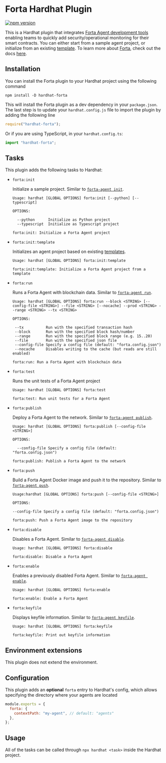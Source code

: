 # Forta Hardhat Plugin

[![npm version](https://badge.fury.io/js/hardhat-forta.svg)](https://badge.fury.io/js/hardhat-forta)

This is a Hardhat plugin that integrates [Forta Agent development tools](https://docs.forta.network/en/latest/cli/) enabling teams to quickly add security/operational monitoring for their smart contracts. You can either start from a sample agent project, or initialize from an existing [template](https://github.com/arbitraryexecution/forta-agent-templates). To learn more about [Forta](https://forta.org/), check out the docs [here](https://docs.forta.network).

## Installation

You can install the Forta plugin to your Hardhat project using the following command

```
npm install -D hardhat-forta
```

This will install the Forta plugin as a dev dependency in your `package.json`. The last step is to update your `hardhat.config.js` file to import the plugin by adding the following line

```javascript
require("hardhat-forta");
```

Or if you are using TypeScript, in your `hardhat.config.ts`:

```ts
import "hardhat-forta";
```

## Tasks

This plugin adds the following tasks to Hardhat:

- `forta:init`

  Initialize a sample project. Similar to [`forta-agent init`](https://docs.forta.network/en/latest/cli/#init).

  ```
  Usage: hardhat [GLOBAL OPTIONS] forta:init [--python] [--typescript]

  OPTIONS:

    --python      Initialize as Python project
    --typescript  Initialize as Typescript project

  forta:init: Initialize a Forta Agent project
  ```

- `forta:init:template`

  Initializes an agent project based on existing [templates](https://github.com/arbitraryexecution/forta-agent-templates).

  ```
  Usage: hardhat [GLOBAL OPTIONS] forta:init:template

  forta:init:template: Initialize a Forta Agent project from a template
  ```

- `forta:run`

  Runs a Forta Agent with blockchain data. Similar to [`forta-agent run`](https://docs.forta.network/en/latest/cli/#run).

  ```
  Usage: hardhat [GLOBAL OPTIONS] forta:run --block <STRING> [--config-file <STRING>] --file <STRING> [--nocache] --prod <STRING> --range <STRING> --tx <STRING>

  OPTIONS:

   --tx          Run with the specified transaction hash
   --block       Run with the specified block hash/number
   --range       Run with the specified block range (e.g. 15..20)
   --file        Run with the specified json file
   --config-file Specify a config file (default: "forta.config.json")
   --nocache     Disables writing to the cache (but reads are still enabled)

  forta:run: Run a Forta Agent with blockchain data
  ```

- `forta:test`

  Runs the unit tests of a Forta Agent project

  ```
  Usage: hardhat [GLOBAL OPTIONS] forta:test

  forta:test: Run unit tests for a Forta Agent
  ```

- `forta:publish`

  Deploy a Forta Agent to the network. Similar to [`forta-agent publish`](https://docs.forta.network/en/latest/cli/#publish).

  ```
  Usage: hardhat [GLOBAL OPTIONS] forta:publish [--config-file <STRING>]

  OPTIONS:

    --config-file Specify a config file (default: "forta.config.json")

  forta:publish: Publish a Forta Agent to the network
  ```

- `forta:push`

  Build a Forta Agent Docker image and push it to the repository. Similar to [`forta-agent push`](https://docs.forta.network/en/latest/cli/#push).

  ```
  Usage:hardhat [GLOBAL OPTIONS] forta:push [--config-file <STRING>]

  OPTIONS:

  --config-file Specify a config file (default: "forta.config.json")

  forta:push: Push a Forta Agent image to the repository
  ```

- `forta:disable`

  Disables a Forta Agent. Similar to [`forta-agent disable`](https://docs.forta.network/en/latest/cli/#disable).

  ```
  Usage: hardhat [GLOBAL OPTIONS] forta:disable

  forta:disable: Disable a Forta Agent
  ```

- `forta:enable`

  Enables a previously disabled Forta Agent. Similar to [`forta-agent enable`](https://docs.forta.network/en/latest/cli/#enable).

  ```
  Usage: hardhat [GLOBAL OPTIONS] forta:enable

  forta:enable: Enable a Forta Agent
  ```

- `forta:keyfile`

  Displays keyfile information. Similar to [`forta-agent keyfile`](https://docs.forta.network/en/latest/cli/#keyfile).

  ```
  Usage: hardhat [GLOBAL OPTIONS] forta:keyfile

  forta:keyfile: Print out keyfile information
  ```

## Environment extensions

This plugin does not extend the environment.

## Configuration

This plugin adds an **optional** `forta` entry to Hardhat's config, which allows specifying the directory where your agents are located

```js
module.exports = {
  forta: {
    contextPath: "my-agent", // default: "agents"
  },
};
```

## Usage

All of the tasks can be called through `npx hardhat <task>` inside the Hardhat project.
